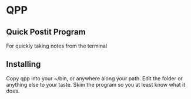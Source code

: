 #   QPP
##  Quick Postit Program

For quickly taking notes from the terminal

## Installing

Copy qpp into your ~/bin, or anywhere along your path.
Edit the folder or anything else to your taste.
Skim the program so you at least know what it does.
